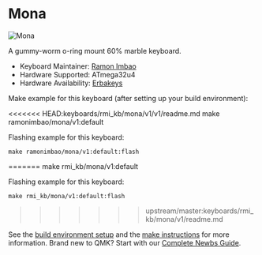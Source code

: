 # Mona

![Mona](https://i.imgur.com/jaRv4vW.png)

A gummy-worm o-ring mount 60% marble keyboard.

* Keyboard Maintainer: [Ramon Imbao](https://github.com/ramonimbao)
* Hardware Supported: ATmega32u4
* Hardware Availability: [Erbakeys](https://www.erbakeys.com/)

Make example for this keyboard (after setting up your build environment):

<<<<<<< HEAD:keyboards/rmi_kb/mona/v1/v1/readme.md
    make ramonimbao/mona/v1:default

Flashing example for this keyboard:

    make ramonimbao/mona/v1:default:flash
=======
    make rmi_kb/mona/v1:default

Flashing example for this keyboard:

    make rmi_kb/mona/v1:default:flash
>>>>>>> upstream/master:keyboards/rmi_kb/mona/v1/readme.md

See the [build environment setup](https://docs.qmk.fm/#/getting_started_build_tools) and the [make instructions](https://docs.qmk.fm/#/getting_started_make_guide) for more information. Brand new to QMK? Start with our [Complete Newbs Guide](https://docs.qmk.fm/#/newbs).
